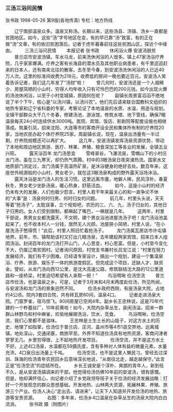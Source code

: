 ### 三汤三浴问民情
张书政
1998-05-26
第9版(各地传真)
专栏：地方热线

　　辽宁南部温泉众多。温泉又称汤。长期以来，这些汤县、汤镇、汤乡一直都是贫困地区。如今，这些“汤”字号地区在变，有的早已靠“汤”致富，有的正在做“汤”文章，有的依旧贫困落后。记者于虎年暮春前往这些贫困山区，探访个中缘由。
　　三汤三浴问民情
　　本报记者  张书政
　　休闲浴火爆  安波汤脱贫
　　普兰店市安波汤镇，车水马龙，前来洗休闲浴的人很多。镇上47家汤浴疗养院，几乎家家爆满。疗养之客有长海县的潜水员及其他职业病患者，有千里迢迢赶来的日本人，还有南来北往的散客。去冬至今春，到安波汤洗休闲浴的人已近40万人次。这里的标准间收费为218元，收费低的房间一晚也要近百元。安波汤人笑着告诉记者，我们这几年发了“汤财”啦！
　　曾几何时，安波汤还是一个人烟稀少、房屋简陋的小山村，穷得人均年收入只有可怜巴巴的200元钱。如今出现火爆的汤池休闲浴，以至于小村变城镇，原因何在呢？
　　副镇长周景富滔滔不绝地说了半个下午，核心是“以汤兴镇，以汤兴农”。他们先后请来联合国教科文组织的地热专家和辽宁省科委的专家，考察论证了本地温泉的水质、水温、用途与规划。全镇干部群众大干几个冬春，修建汤池、游泳馆，修筑水塔、地下管线，确保7眼温泉每天24小时连续供水3000吨。医院、宾馆、饭店、影剧院等配套设施也相继落成。筑巢引凤，招来沈阳、大连等市的客商开设全民和集体所有制的疗养院20家，当地农民办起个体疗养院25家。周副镇长说，现在，温泉出汤量有一半过剩，疗养院规模还可以再扩大。
　　这几年，安波汤镇发挥汤泉资源优势，带动了本地和周边地区旅游、医疗、林果、养殖、粮食深加工等各业的发展，全镇五业兴旺。
　　露天浴百年  龙门汤思变
　　雪峰翠谷，飞瀑流泉，雪帽山下的小村庄龙门汤，虽在三九寒天，却仍热气蒸腾。村中的3眼汤泉日夜突涌热流。国家水文地质部门测定过，龙门汤属于高温热矿泉，是沐浴健身的绝好去处。数百年来，这座世外桃源般的小山村，男女老少，就在这3眼汤泉构成的野外露天浴场沐浴。
　　露天沐浴是龙门汤人的生活习惯。这里远离市廛，地僻人稀，民风淳朴。春夏秋冬，男女老少坐卧汤泉，暖心热身，舒筋活血。
　　如今，这座小山村的经济仍未有大的发展，人们也极少怨言。村里人若干年来最关心的和一直争论不休的“大事”是：汤泉何时归男、何时归女的问题。
　　前几年，村里头头说，天天等着“抢汤子”，太耽误事，立个规矩吧，农历的三、六、九，汤子归女的，其他日子归男的。女人们受到限制，都噘起了嘴巴，一噘就是几年。
　　这两年，村里干部说，男男女女都洗露天，不文明，建个男女浴池进屋洗汤子吧！龙门汤浴池盖起来了，也不收本村人一分钱，居然无人光顾。池屋狭小简陋，村里人说，“在小屋洗汤子憋得慌！”此后，村里人照旧忙着抢汤子。
　　龙门汤属瓦房店市许屯镇地界。前年，市、镇帮助该村又打出几眼汤泉，去年建起两家宾馆，招来日本人组团汤浴。封闭百年的龙门汤打开山门，人心思变，村心思富。但是，小村至今变化不大，仍属辽南贫困村。记者询问原因，村党支书兼村长吕宝江说：“村里在努力发展经济，我们有不少困难。已经请专家设计，搞出一个规划，建设一个集温泉浴、疗养、旅游、娱乐于一体的旅游度假区。但完成这个项目，还缺人才、缺资金。譬如，从龙门汤向西12公里，是沈大高速公路，修筑联结沈大路的12公里道路和一座桥梁，村里迫切希望有人来帮一把！”
　　鸟浴啁啾  俭汤空流
　　普兰店市俭汤，也是温泉之乡。可是，记者于3月末和4月末两度赴俭汤，所见所闻，与安波汤和龙门汤的景象迥然不同。
　　俭汤乡政府西侧，有座汤泉大院，占地约4公顷。院内3套四合院，共有砖瓦房80间，温泉4口。
　　记者走进汤泉大院。门窗罗雀，宿鸟惊飞。80间房屋已空闲4年。副乡长王忠林说，这是70年代建的一个柞蚕丝厂，10年前黄啦！如今，大院内杂草丛生，泉闲汤溢，招来一群群山林野鸟和村中麻雀，欢愉地展翅洗浴，饮水，觅食。
　　鸟浴啁啾，俭汤空流，我们心里都不是滋味。
　　王忠林是土生土长的山娃子，对这方水土的历史、地理了如指掌。俭汤位于普兰店、庄河、盖州市等4市1县交界地，远离城镇，地处深山，交通闭塞，商旅罕至。外界不知道俭汤具有地热资源，客商问津者寥寥无几。乡里穷得很，上不起地热开发项目。
　　俭汤空流，并不是这方水土不好。上述4口汤泉，水温都在59摄氏度，含有多种对人体有益的微量元素，水量充沛，4口泉日出汤量上千吨。
　　俭汤空流，也不是这里人懒民刁。曾经去过深圳、珠海的俭汤青年农民回乡后意味深长地说，“从南往北走，越走越保守。”此言正是“俭汤空流”的症结所在。
　　乡长王诚安是个淳朴、爽朗的青年人，新到任不久，是从安波汤镇调来的干部。他觉得俭汤仿佛10年前的安波汤，很有感慨。但是，他却满怀信心，向记者介绍了乡党政领导班子关于俭汤的经济发展战略：打好一个开放观念的群众思想基础，开发地热、山林两大资源，拓展林果、养殖、旅游三个产业。俭汤人决心“走出去、请进来”，让天下人知道并开发俭汤的地热、旅游等宝贵资源。
　　右图：多年来，俭汤乡4口温泉在杂草丛生的汤泉大院内白白流淌。
　　张书政  摄（附图片）
